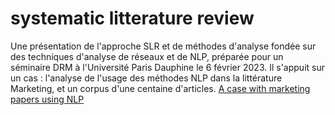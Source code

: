 # systematic litterature review 

Une présentation de l'approche SLR et de méthodes d'analyse fondée sur des techniques d'analyse de réseaux et de NLP, préparée pour un séminaire DRM à l'Université Paris Dauphine le 6 février 2023. Il s'appuit sur un cas : l'analyse de l'usage des méthodes NLP dans la littérature Marketing, et un corpus d'une centaine d'articles.
[A case with marketing papers using NLP](https://github.com/BenaventC/systematic-litterature-review/SFR.pdf)
